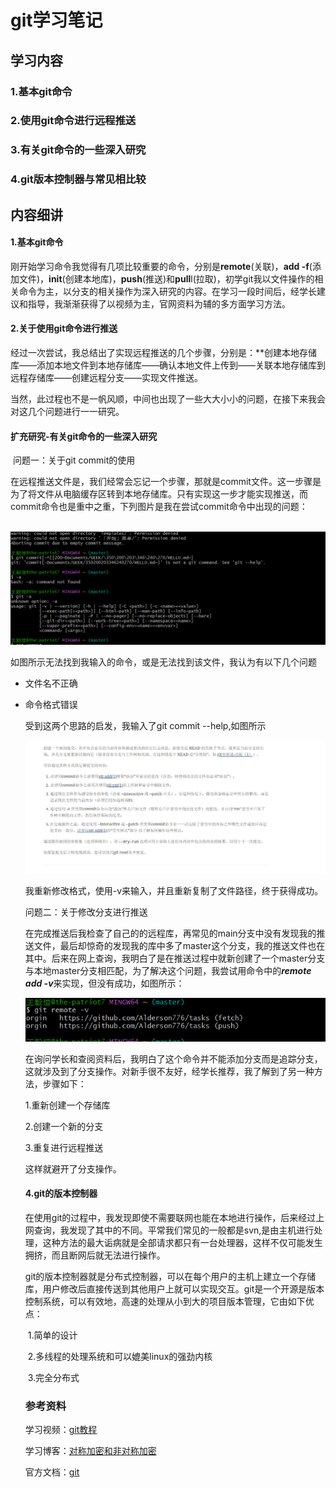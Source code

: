 #                                               git学习笔记

## 学习内容

### 1.基本git命令

### 2.使用git命令进行远程推送

### 3.有关git命令的一些深入研究

### 4.git版本控制器与常见相比较



## 内容细讲

#### 1.基本git命令

​        刚开始学习命令我觉得有几项比较重要的命令，分别是**remote**(关联)，**add -f**(添加文件)，**init**(创建本地库)，**push**(推送)和**pull**l(拉取)，初学git我以文件操作的相关命令为主，以分支的相关操作为深入研究的内容。在学习一段时间后，经学长建议和指导，我渐渐获得了以视频为主，官网资料为辅的多方面学习方法。

#### 2.关于使用git命令进行推送

​         经过一次尝试，我总结出了实现远程推送的几个步骤，分别是：**创建本地存储库——添加本地文件到本地存储库——确认本地文件上传到——关联本地存储库到远程存储库——创建远程分支——实现文件推送。

​          当然，此过程也不是一帆风顺，中间也出现了一些大大小小的问题，在接下来我会对这几个问题进行一一研究。

#### 扩充研究-有关git命令的一些深入研究

​          问题一：关于git commit的使用

​        在远程推送文件是，我们经常会忘记一个步骤，那就是commit文件。这一步骤是为了将文件从电脑缓存区转到本地存储库。只有实现这一步才能实现推送，而commit命令也是重中之重，下列图片是我在尝试commit命令中出现的问题：

​         ![](https://github.com/Alderson776/Alderson776/blob/main/QQ%E5%9B%BE%E7%89%8720221104000735.png?raw=true)

​         如图所示无法找到我输入的命令，或是无法找到该文件，我认为有以下几个问题

- 文件名不正确

- 命令格式错误

     受到这两个思路的启发，我输入了git commit --help,如图所示

  ![](https://github.com/Alderson776/Alderson776/blob/main/QQ%E5%9B%BE%E7%89%8720221104000756.jpg?raw=true)

  我重新修改格式，使用-v来输入，并且重新复制了文件路径，终于获得成功。

  

     问题二：关于修改分支进行推送

  ​        在完成推送后我检查了自己的的远程库，再常见的main分支中没有发现我的推送文件，最后却惊奇的发现我的库中多了master这个分支，我的推送文件也在其中。后来在网上查询，我明白了是在推送过程中就新创建了一个master分支与本地master分支相匹配，为了解决这个问题，我尝试用命令中的***remote add -v***来实现，但没有成功，如图所示：

  ![](https://github.com/Alderson776/Alderson776/blob/main/QQ%E5%9B%BE%E7%89%8720221104000819.png?raw=true)

  ​        在询问学长和查阅资料后，我明白了这个命令并不能添加分支而是追踪分支，这就涉及到了分支操作。对新手很不友好，经学长推荐，我了解到了另一种方法，步骤如下：

  1.重新创建一个存储库

  2.创建一个新的分支

  3.重复进行远程推送

  这样就避开了分支操作。

  ####  4.git的版本控制器

  ​         在使用git的过程中，我发现即使不需要联网也能在本地进行操作，后来经过上网查询，我发现了其中的不同。平常我们常见的一般都是svn,是由主机进行处理，这种方法的最大诟病就是全部请求都只有一台处理器，这样不仅可能发生拥挤，而且断网后就无法进行操作。

  ​          git的版本控制器就是分布式控制器，可以在每个用户的主机上建立一个存储库，用户修改后直接传送到其他用户上就可以实现交互。git是一个开源是版本控制系统，可以有效地，高速的处理从小到大的项目版本管理，它由如下优点：

  ​       1.简单的设计

  ​       2.多线程的处理系统和可以媲美linux的强劲内核
  
  ​       3.完全分布式
  
  
  
  ### 参考资料
  
  学习视频：[git教程](https://www.bilibili.com/video/BV1MU4y1Y7h5?p=3&vd_source=7a212e5a6ec2445d181362a78f179b4e)
  
  学习博客：[对称加密和非对称加密](https://blog.csdn.net/xtonychenx/article/details/123747030)
  
  官方文档：[git](https://git-scm.com/docs/git-commit)                    
  
  
  
  
  
  
  
  
  
  
  
  





